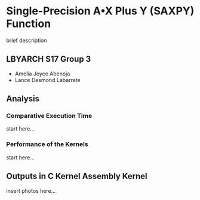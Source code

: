# Single-Precision A•X Plus Y (SAXPY) Function
brief description

## LBYARCH S17 Group 3
- Amelia Joyce Abenoja
- Lance Desmond Labarrete

## Analysis
### Comparative Execution Time
start here...

### Performance of the Kernels
start here...

## Outputs in C Kernel Assembly Kernel
insert photos here...
